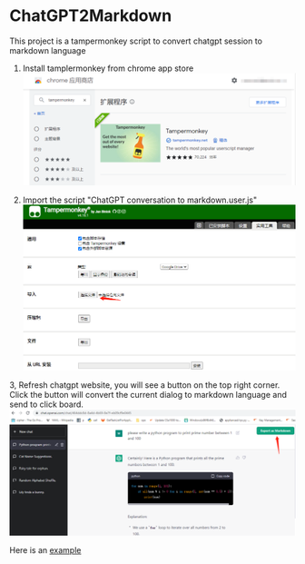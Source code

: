 # ChatGPT2Markdown
This project is a tampermonkey script to convert chatgpt session to markdown language

1. Install tamplermonkey from chrome app store
![install tampermonkey](readme_config1.png)

2. Import the script "ChatGPT conversation to markdown.user.js"
![import the script](readme_config2.png)

3, Refresh chatgpt website, you will see a button on the top right corner. Click the button will convert the current dialog to markdown language and send to click board.
![chatgpt GUI](readme_config3.png)


Here is an [example](https://github.com/crazyyao0/ChatGPT2Markdown/blob/main/examples/examples1.md)
